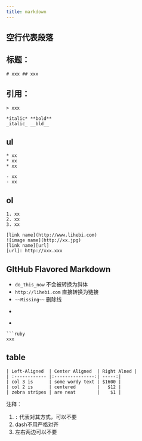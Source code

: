 ```yaml
---
title: markdown
---
```


## 空行代表段落

## 标题：
```
# xxx ## xxx
```

## 引用：
```
> xxx
```

```
*italic* **bold**
_italic_ __bld__
```

## ul
```
* xx
* xx
* xx

- xx
- xx
```

## ol
```
1. xx
2. xx
3. xx
```
```
[link name](http://www.lihebi.com)
![image name](http://xx.jpg)
[link name][url]
[url]: http://xxx.xxx
```

## GItHub Flavored Markdown
* `do_this_now` 不会被转换为斜体
* `http://lihebi.com` 直接转换为链接
* `~~Missing~~` 删除线
* ``` 可以插入code（本来要用4个空格）
* ``` 可以使用高亮

```
```ruby
xxx
```

## table

```
| Left-Aligned  | Center Aligned  | Right Alned |
| :------------ |:---------------:| -----:|
| col 3 is      | some wordy text | $1600 |
| col 2 is      | centered        |   $12 |
| zebra stripes | are neat        |    $1 |
```
注释：
1. `:` 代表对其方式，可以不要
2. dash不用严格对齐
3. 左右两边可以不要
